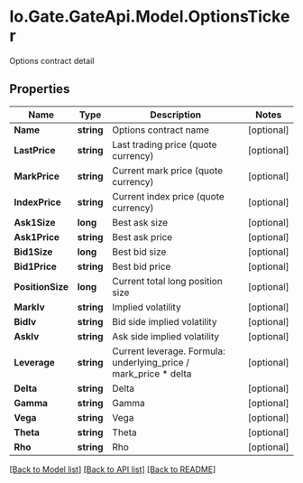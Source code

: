 
# Io.Gate.GateApi.Model.OptionsTicker

Options contract detail

## Properties

Name | Type | Description | Notes
------------ | ------------- | ------------- | -------------
**Name** | **string** | Options contract name | [optional] 
**LastPrice** | **string** | Last trading price (quote currency) | [optional] 
**MarkPrice** | **string** | Current mark price (quote currency) | [optional] 
**IndexPrice** | **string** | Current index price (quote currency) | [optional] 
**Ask1Size** | **long** | Best ask size | [optional] 
**Ask1Price** | **string** | Best ask price | [optional] 
**Bid1Size** | **long** | Best bid size | [optional] 
**Bid1Price** | **string** | Best bid price | [optional] 
**PositionSize** | **long** | Current total long position size | [optional] 
**MarkIv** | **string** | Implied volatility | [optional] 
**BidIv** | **string** | Bid side implied volatility | [optional] 
**AskIv** | **string** | Ask side implied volatility | [optional] 
**Leverage** | **string** | Current leverage. Formula: underlying_price / mark_price * delta | [optional] 
**Delta** | **string** | Delta | [optional] 
**Gamma** | **string** | Gamma | [optional] 
**Vega** | **string** | Vega | [optional] 
**Theta** | **string** | Theta | [optional] 
**Rho** | **string** | Rho | [optional] 

[[Back to Model list]](../README.md#documentation-for-models)
[[Back to API list]](../README.md#documentation-for-api-endpoints)
[[Back to README]](../README.md)
